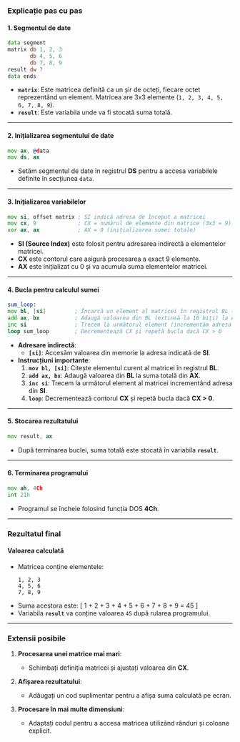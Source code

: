 ### **Explicație pas cu pas**

#### **1. Segmentul de date**
```asm
data segment
matrix db 1, 2, 3
       db 4, 5, 6
       db 7, 8, 9
result dw ?
data ends
```
- **`matrix`**: Este matricea definită ca un șir de octeți, fiecare octet reprezentând un element. Matricea are 3x3 elemente (`1, 2, 3, 4, 5, 6, 7, 8, 9`).
- **`result`**: Este variabila unde va fi stocată suma totală.

---

#### **2. Inițializarea segmentului de date**
```asm
mov ax, @data
mov ds, ax
```
- Setăm segmentul de date în registrul **DS** pentru a accesa variabilele definite în secțiunea `data`.

---

#### **3. Inițializarea variabilelor**
```asm
mov si, offset matrix ; SI indică adresa de început a matricei
mov cx, 9             ; CX = numărul de elemente din matrice (3x3 = 9)
xor ax, ax            ; AX = 0 (inițializarea sumei totale)
```
- **SI (Source Index)** este folosit pentru adresarea indirectă a elementelor matricei.
- **CX** este contorul care asigură procesarea a exact 9 elemente.
- **AX** este inițializat cu 0 și va acumula suma elementelor matricei.

---

#### **4. Bucla pentru calculul sumei**
```asm
sum_loop:
mov bl, [si]         ; Încarcă un element al matricei în registrul BL (adresare indirectă)
add ax, bx           ; Adaugă valoarea din BL (extinsă la 16 biți) la AX (suma totală)
inc si               ; Trecem la următorul element (incrementăm adresa din SI)
loop sum_loop        ; Decrementează CX și repetă bucla dacă CX > 0
```
- **Adresare indirectă**:
  - **`[si]`**: Accesăm valoarea din memorie la adresa indicată de **SI**.
- **Instrucțiuni importante**:
  1. **`mov bl, [si]`**: Citește elementul curent al matricei în registrul **BL**.
  2. **`add ax, bx`**: Adaugă valoarea din **BL** la suma totală din **AX**.
  3. **`inc si`**: Trecem la următorul element al matricei incrementând adresa din **SI**.
  4. **`loop`**: Decrementează contorul **CX** și repetă bucla dacă **CX > 0**.

---

#### **5. Stocarea rezultatului**
```asm
mov result, ax
```
- După terminarea buclei, suma totală este stocată în variabila **`result`**.

---

#### **6. Terminarea programului**
```asm
mov ah, 4Ch
int 21h
```
- Programul se încheie folosind funcția DOS **4Ch**.

---

### **Rezultatul final**

#### **Valoarea calculată**
- Matricea conține elementele:
  ```
  1, 2, 3
  4, 5, 6
  7, 8, 9
  ```
- Suma acestora este:
  \[
  1 + 2 + 3 + 4 + 5 + 6 + 7 + 8 + 9 = 45
  \]
- Variabila **`result`** va conține valoarea `45` după rularea programului.

---

### **Extensii posibile**

1. **Procesarea unei matrice mai mari**:
   - Schimbați definiția matricei și ajustați valoarea din **CX**.

2. **Afișarea rezultatului**:
   - Adăugați un cod suplimentar pentru a afișa suma calculată pe ecran.

3. **Procesare în mai multe dimensiuni**:
   - Adaptați codul pentru a accesa matricea utilizând rânduri și coloane explicit.
